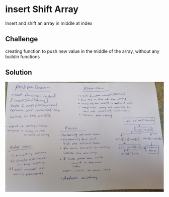 
# insert Shift Array 
Insert and shift an array in middle at index


## Challenge
creating function to push new value in the middle of the array, without any buildin functions


## Solution

![whitBord](./assets/array-shift.jpg)
